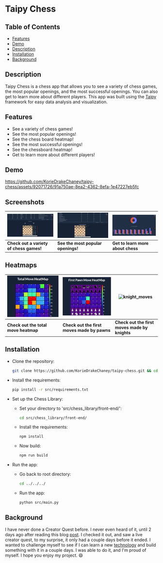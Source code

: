 # Taipy Chess

## Table of Contents

- [Features](#features)
- [Demo](#demo)
- [Description](#description)
- [Installation](#installation)
- [Background](#background)

## Description

Taipy Chess is a chess app that allows you to see a variety of chess games, the most popular openings, and the most successful openings. You can also get to learn more about different players. This app was built using the [Taipy](https://taipy.io) framework for easy data analysis and visualization.

## Features

- See a variety of chess games!
- See the most popular openings!
- See the chess board heatmap!
- See the most successful openings!
- See the chessboard heatmap!
- Get to learn more about different players!

## Demo

https://github.com/KorieDrakeChaney/taipy-chess/assets/92071726/91a750ae-8ea2-4362-8efa-1e47227eb5fc

## Screenshots

| ![games](assets/games.png)              | ![openings](assets/openings.png)   | ![stats](assets/stats.png)        |
| --------------------------------------- | ---------------------------------- | --------------------------------- |
| **Check out a variety of chess games!** | **See the most popular openings!** | **Get to learn more about chess** |

## Heatmaps

| ![total_moves](assets/total_moves.png) | ![pawn_moves](assets/pawn_first_moves.png)  | ![knight_moves](assets/knght_first_moves.png) |
| -------------------------------------- | ------------------------------------------- | --------------------------------------------- |
| **Check out the total move heatmap**   | **Check out the first moves made by pawns** | **Check out the first moves made by knights** |

## Installation

- Clone the repository:

  ```bash
  git clone https://github.com/KorieDrakeChaney/taipy-chess.git && cd taipy-chess
  ```

- Install the requirements:

  ```bash
  pip install -r src/requirements.txt
  ```

- Set up the Chess Library:

  - Set your directory to 'src/chess_library/front-end/':

    ```bash
    cd src/chess_library/front-end/
    ```

  - Install the requirements:

    ```bash
    npm install
    ```

  - Now build:
    ```bash
    npm run build
    ```

- Run the app:

  - Go back to root directory:

    ```bash
    cd ../../../
    ```

  - Run the app:
    ```bash
    python src/main.py
    ```

## Background

I have never done a Creator Quest before. I never even heard of it, until 2 days ago after reading this blog [post](https://medium.com/@bap_16778/5-achievable-side-hustles-for-developers-946c7cad1ff2). I checked it out, and saw a live creator quest, to my surprise, it only had a couple days before it ended. I wanted to challenge myself to see if I can learn a new [technology](https://taipy.io) and build something with it in a couple days. I was able to do it, and I'm proud of myself. I hope you enjoy my project. :smile:
